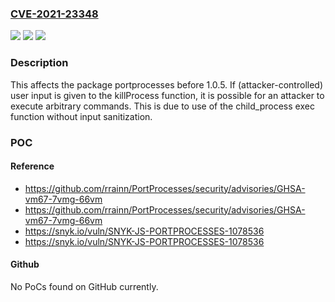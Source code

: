 ### [CVE-2021-23348](https://cve.mitre.org/cgi-bin/cvename.cgi?name=CVE-2021-23348)
![](https://img.shields.io/static/v1?label=Product&message=portprocesses&color=blue)
![](https://img.shields.io/static/v1?label=Version&message=%3C%201.0.5%20&color=brighgreen)
![](https://img.shields.io/static/v1?label=Vulnerability&message=Arbitrary%20Command%20Injection&color=brighgreen)

### Description

This affects the package portprocesses before 1.0.5. If (attacker-controlled) user input is given to the killProcess function, it is possible for an attacker to execute arbitrary commands. This is due to use of the child_process exec function without input sanitization.

### POC

#### Reference
- https://github.com/rrainn/PortProcesses/security/advisories/GHSA-vm67-7vmg-66vm
- https://github.com/rrainn/PortProcesses/security/advisories/GHSA-vm67-7vmg-66vm
- https://snyk.io/vuln/SNYK-JS-PORTPROCESSES-1078536
- https://snyk.io/vuln/SNYK-JS-PORTPROCESSES-1078536

#### Github
No PoCs found on GitHub currently.

